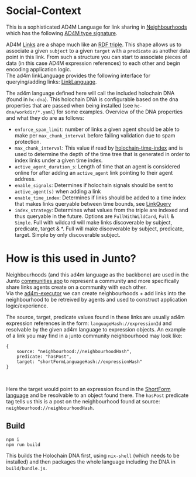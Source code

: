 # Social-Context

This is a sophisticated AD4M Language for link sharing in [Neighbourhoods](https://neighbourhoods.network/) which has the following [AD4M type signature](https://github.com/perspect3vism/ad4m/blob/68f3a48148391b94f929996d91dc0882a1bbf2d0/src/neighbourhood/Neighbourhood.ts#L8).

AD4M [Links](https://github.com/perspect3vism/ad4m/blob/68f3a48148391b94f929996d91dc0882a1bbf2d0/src/links/Links.ts#L5) are a shape much like an [RDF triple](https://en.wikipedia.org/wiki/Semantic_triple). This shape allows us to associate a given `subject` to a given `target` with a `predicate` as another data point in this link. From such a structure you can start to associate pieces of data (in this case AD4M expression references) to each other and begin encoding application logic.<br> 
The ad4m linkLanguage provides the following interface for querying/adding links: [LinkLanguage](https://github.com/perspect3vism/ad4m/blob/68f3a48148391b94f929996d91dc0882a1bbf2d0/src/language/Language.ts#L104).<br>

The ad4m language defined here will call the included holochain DNA (found in `hc-dna`). This holochain DNA is configurable based on the dna properties that are passed when being installed (see `hc-dna/workdir/*.yaml`) for some examples. Overview of the DNA properties and what they do are as follows:

- `enforce_spam_limit`: number of links a given agent should be able to make per `max_chunk_interval` before failing validation due to spam protection.<br>
- `max_chunk_interval`: This value if read by [holochain-time-index](https://github.com/holochain-open-dev/holochain-time-index) and is used to determine the depth of the time tree that is generated in order to index links under a given time index.<br>
- `active_agent_duration_s`: Length of time that an agent is considered online for after adding an `active_agent` link pointing to their agent address.<br>
- `enable_signals`: Determines if holochain signals should be sent to `active_agent(s)` when adding a link<br>
- `enable_time_index`: Determines if links should be added to a time index that makes links queryable between time bounds, see [LinkQuery](https://github.com/juntofoundation/Social-Context/blob/16f99a5f8c8c97febca1876968a2f1f6d37a0fa8/hc-dna/zomes/social_context/src/inputs.rs#L16)<br>
- `index_strategy`: Determines what values from the triple are indexed and thus queryable in the future. Options are `FullWithWildCard`, `Full` & `Simple`. Full with wildcard will make links discoverable by subject, predicate, target & *. Full will make discoverable by subject, predicate, target. Simple by only discoverable subject.<br>

# How is this used in Junto?

Neighbourhoods (and this ad4m language as the backbone) are used in the Junto [communities app](https://github.com/juntofoundation/communities) to represent a community and more specifically share links agents create on a community with each other. <br>
Via the [ad4m-executor](https://github.com/perspect3vism/ad4m-executor) we can create neighbourhoods + add links into the neighbourhood to be retreived by agents and used to construct application logic/experience.<br>

The source, target, predicate values found in these links are usually ad4m expression references in the form: `languageHash://expressionId` and resolvable by the given ad4m language to expression objects. An example of a link you may find in a junto community neighbourhood may look like:
<br>
```
{
    source: "neighbourhood://neighbourhoodHash",
    predicate: "hasPost",
    target: "shortFormLanguageHash://expressionHash"
}
```
<br>

Here the target would point to an expression found in the [ShortForm language](https://github.com/juntofoundation/Short-Form-Expression) and be resolvable to an object found there. The `hasPost` predicate tag tells us this is a post on the neighbourhood found at source: `neighbourhood://neighbourhoodHash`.

## Build
```
npm i
npm run build
```
This builds the Holochain DNA first, using `nix-shell` (which needs to be installed) and then packages the whole language including the DNA in `build/bundle.js`.
